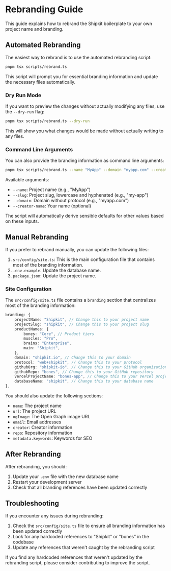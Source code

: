 # Rebranding Guide

This guide explains how to rebrand the Shipkit boilerplate to your own project name and branding.

## Automated Rebranding

The easiest way to rebrand is to use the automated rebranding script:

```bash
pnpm tsx scripts/rebrand.ts
```

This script will prompt you for essential branding information and update the necessary files automatically.

### Dry Run Mode

If you want to preview the changes without actually modifying any files, use the `--dry-run` flag:

```bash
pnpm tsx scripts/rebrand.ts --dry-run
```

This will show you what changes would be made without actually writing to any files.

### Command Line Arguments

You can also provide the branding information as command line arguments:

```bash
pnpm tsx scripts/rebrand.ts --name "MyApp" --domain "myapp.com" --creator-name "John Doe"
```

Available arguments:

- `--name`: Project name (e.g., "MyApp")
- `--slug`: Project slug, lowercase and hyphenated (e.g., "my-app")
- `--domain`: Domain without protocol (e.g., "myapp.com")
- `--creator-name`: Your name (optional)

The script will automatically derive sensible defaults for other values based on these inputs.

## Manual Rebranding

If you prefer to rebrand manually, you can update the following files:

1. `src/config/site.ts`: This is the main configuration file that contains most of the branding information.
2. `.env.example`: Update the database name.
3. `package.json`: Update the project name.

### Site Configuration

The `src/config/site.ts` file contains a `branding` section that centralizes most of the branding information:

```typescript
branding: {
    projectName: "Shipkit", // Change this to your project name
    projectSlug: "shipkit", // Change this to your project slug
    productNames: {
        bones: "Core", // Product tiers
        muscles: "Pro",
        brains: "Enterprise",
        main: "Shipkit",
    },
    domain: "shipkit.io", // Change this to your domain
    protocol: "web+shipkit", // Change this to your protocol
    githubOrg: "shipkit-io", // Change this to your GitHub organization
    githubRepo: "bones", // Change this to your GitHub repository
    vercelProjectName: "bones-app", // Change this to your Vercel project name
    databaseName: "shipkit", // Change this to your database name
},
```

You should also update the following sections:

- `name`: The project name
- `url`: The project URL
- `ogImage`: The Open Graph image URL
- `email`: Email addresses
- `creator`: Creator information
- `repo`: Repository information
- `metadata.keywords`: Keywords for SEO

## After Rebranding

After rebranding, you should:

1. Update your `.env` file with the new database name
2. Restart your development server
3. Check that all branding references have been updated correctly

## Troubleshooting

If you encounter any issues during rebranding:

1. Check the `src/config/site.ts` file to ensure all branding information has been updated correctly
2. Look for any hardcoded references to "Shipkit" or "bones" in the codebase
3. Update any references that weren't caught by the rebranding script

If you find any hardcoded references that weren't updated by the rebranding script, please consider contributing to improve the script. 
